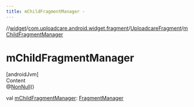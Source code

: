 ```yaml
---
title: mChildFragmentManager -
---
```

//[widget](../../index.md)/[com.uploadcare.android.widget.fragment](../index.md)/[UploadcareFragment](index.md)/[mChildFragmentManager](m-child-fragment-manager.md)



# mChildFragmentManager  
[androidJvm]  
Content  
@[NonNull](https://developer.android.com/reference/kotlin/androidx/annotation/NonNull.html)()  
  
val [mChildFragmentManager](m-child-fragment-manager.md): [FragmentManager](https://developer.android.com/reference/kotlin/androidx/fragment/app/FragmentManager.html)  



